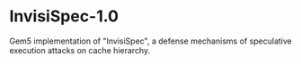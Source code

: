 # InvisiSpec-1.0
Gem5 implementation of "InvisiSpec", a defense mechanisms of speculative execution attacks on cache hierarchy.
